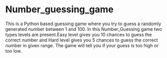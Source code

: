 # Number_guessing_game
This is a Python based guessing game where you try to guess a randomly generated number between 1 and 100.
In this Number_Guessing game two types levels are present.Easy level gives you 10 chances to guess the correct number and Hard level gives you 5 chances to guess the correct number in given range.
The game will tell you if your guess is too high or too low.
